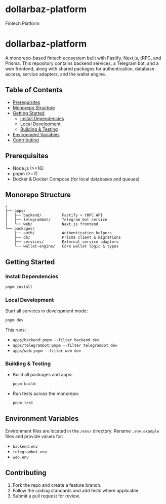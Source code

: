 # dollarbaz-platform
Fintech Platform

# dollarbaz-platform

A monorepo-based fintech ecosystem built with Fastify, Next.js, tRPC, and Prisma. This repository contains backend services, a Telegram bot, and a web frontend, along with shared packages for authentication, database access, service adapters, and the wallet engine.

## Table of Contents
- [Prerequisites](#prerequisites)
- [Monorepo Structure](#monorepo-structure)
- [Getting Started](#getting-started)
  - [Install Dependencies](#install-dependencies)
  - [Local Development](#local-development)
  - [Building & Testing](#building--testing)
- [Environment Variables](#environment-variables)
- [Contributing](#contributing)

## Prerequisites
- Node.js (>=16)
- pnpm (>=7)
- Docker & Docker Compose (for local databases and queues)

## Monorepo Structure
```
/
├── apps/
│   ├── backend/         Fastify + tRPC API
│   ├── telegrambot/     Telegram bot service
│   └── web/             Next.js frontend
└── packages/
    ├── auth/            Authentication helpers
    ├── db/              Prisma client & migrations
    ├── services/        External service adapters
    └── wallet-engine/   Core wallet logic & types
```

## Getting Started

### Install Dependencies
```bash
pnpm install
```

### Local Development
Start all services in development mode:
```bash
pnpm dev
```
This runs:
- `apps/backend`: `pnpm --filter backend dev`
- `apps/telegrambot`: `pnpm --filter telegrambot dev`
- `apps/web`: `pnpm --filter web dev`

### Building & Testing
- Build all packages and apps:
  ```bash
  pnpm build
  ```
- Run tests across the monorepo:
  ```bash
  pnpm test
  ```

## Environment Variables
Environment files are located in the `/env/` directory. Rename `.env.example` files and provide values for:
- `backend.env`
- `telegrambot.env`
- `web.env`

## Contributing
1. Fork the repo and create a feature branch.
2. Follow the coding standards and add tests where applicable.
3. Submit a pull request for review.